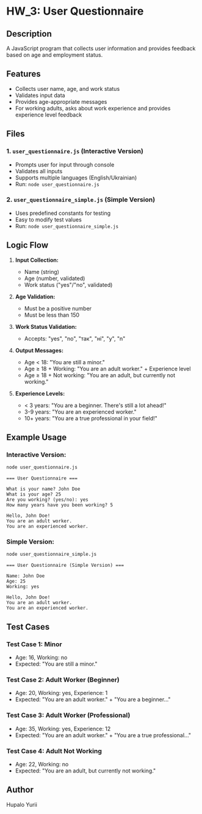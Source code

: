 # HW_3: User Questionnaire

## Description
A JavaScript program that collects user information and provides feedback based on age and employment status.

## Features
- Collects user name, age, and work status
- Validates input data
- Provides age-appropriate messages
- For working adults, asks about work experience and provides experience level feedback

## Files

### 1. `user_questionnaire.js` (Interactive Version)
- Prompts user for input through console
- Validates all inputs
- Supports multiple languages (English/Ukrainian)
- Run: `node user_questionnaire.js`

### 2. `user_questionnaire_simple.js` (Simple Version)
- Uses predefined constants for testing
- Easy to modify test values
- Run: `node user_questionnaire_simple.js`

## Logic Flow

1. **Input Collection:**
   - Name (string)
   - Age (number, validated)
   - Work status ("yes"/"no", validated)

2. **Age Validation:**
   - Must be a positive number
   - Must be less than 150

3. **Work Status Validation:**
   - Accepts: "yes", "no", "так", "ні", "y", "n"

4. **Output Messages:**
   - Age < 18: "You are still a minor."
   - Age ≥ 18 + Working: "You are an adult worker." + Experience level
   - Age ≥ 18 + Not working: "You are an adult, but currently not working."

5. **Experience Levels:**
   - < 3 years: "You are a beginner. There's still a lot ahead!"
   - 3-9 years: "You are an experienced worker."
   - 10+ years: "You are a true professional in your field!"

## Example Usage

### Interactive Version:
```bash
node user_questionnaire.js
```
```
=== User Questionnaire ===

What is your name? John Doe
What is your age? 25
Are you working? (yes/no): yes
How many years have you been working? 5

Hello, John Doe!
You are an adult worker.
You are an experienced worker.
```

### Simple Version:
```bash
node user_questionnaire_simple.js
```
```
=== User Questionnaire (Simple Version) ===

Name: John Doe
Age: 25
Working: yes

Hello, John Doe!
You are an adult worker.
You are an experienced worker.
```

## Test Cases

### Test Case 1: Minor
- Age: 16, Working: no
- Expected: "You are still a minor."

### Test Case 2: Adult Worker (Beginner)
- Age: 20, Working: yes, Experience: 1
- Expected: "You are an adult worker." + "You are a beginner..."

### Test Case 3: Adult Worker (Professional)
- Age: 35, Working: yes, Experience: 12
- Expected: "You are an adult worker." + "You are a true professional..."

### Test Case 4: Adult Not Working
- Age: 22, Working: no
- Expected: "You are an adult, but currently not working."

## Author
Hupalo Yurii
